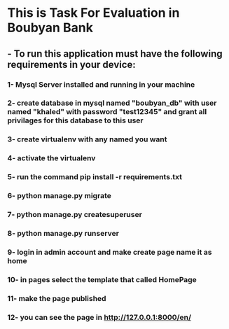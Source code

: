 # This is Task For Evaluation in Boubyan Bank

## - To run this application must have the following requirements in your device:

### 1- Mysql Server installed and running in your machine
### 2- create database in mysql named "boubyan_db" with user named "khaled" with password "test12345" and grant all privilages for this database to this user
### 3- create virtualenv with any named you want
### 4- activate the virtualenv 
### 5- run the command pip install -r requirements.txt
### 6- python manage.py migrate
### 7- python manage.py createsuperuser
### 8- python manage.py runserver
### 9- login in admin account and make create page name it as home
### 10- in pages select the template that called HomePage
### 11- make the page published
### 12- you can see the page in http://127.0.0.1:8000/en/